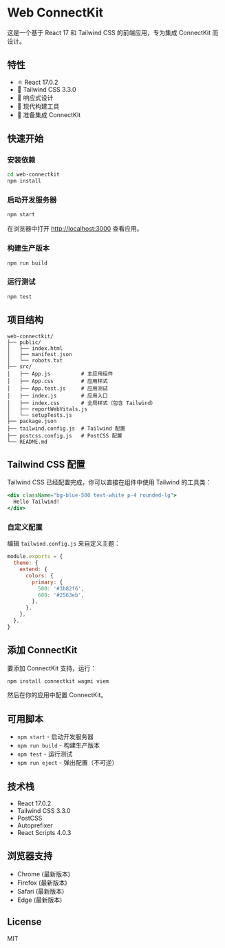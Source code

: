 # Web ConnectKit

这是一个基于 React 17 和 Tailwind CSS 的前端应用，专为集成 ConnectKit 而设计。

## 特性

- ⚛️ React 17.0.2
- 🎨 Tailwind CSS 3.3.0
- 📱 响应式设计
- 🚀 现代构建工具
- 🔗 准备集成 ConnectKit

## 快速开始

### 安装依赖

```bash
cd web-connectkit
npm install
```

### 启动开发服务器

```bash
npm start
```

在浏览器中打开 [http://localhost:3000](http://localhost:3000) 查看应用。

### 构建生产版本

```bash
npm run build
```

### 运行测试

```bash
npm test
```

## 项目结构

```
web-connectkit/
├── public/
│   ├── index.html
│   ├── manifest.json
│   └── robots.txt
├── src/
│   ├── App.js          # 主应用组件
│   ├── App.css         # 应用样式
│   ├── App.test.js     # 应用测试
│   ├── index.js        # 应用入口
│   ├── index.css       # 全局样式（包含 Tailwind）
│   ├── reportWebVitals.js
│   └── setupTests.js
├── package.json
├── tailwind.config.js  # Tailwind 配置
├── postcss.config.js   # PostCSS 配置
└── README.md
```

## Tailwind CSS 配置

Tailwind CSS 已经配置完成，你可以直接在组件中使用 Tailwind 的工具类：

```jsx
<div className="bg-blue-500 text-white p-4 rounded-lg">
  Hello Tailwind!
</div>
```

### 自定义配置

编辑 `tailwind.config.js` 来自定义主题：

```javascript
module.exports = {
  theme: {
    extend: {
      colors: {
        primary: {
          500: '#3b82f6',
          600: '#2563eb',
        },
      },
    },
  },
}
```

## 添加 ConnectKit

要添加 ConnectKit 支持，运行：

```bash
npm install connectkit wagmi viem
```

然后在你的应用中配置 ConnectKit。

## 可用脚本

- `npm start` - 启动开发服务器
- `npm run build` - 构建生产版本
- `npm test` - 运行测试
- `npm run eject` - 弹出配置（不可逆）

## 技术栈

- React 17.0.2
- Tailwind CSS 3.3.0
- PostCSS
- Autoprefixer
- React Scripts 4.0.3

## 浏览器支持

- Chrome (最新版本)
- Firefox (最新版本)
- Safari (最新版本)
- Edge (最新版本)

## License

MIT
